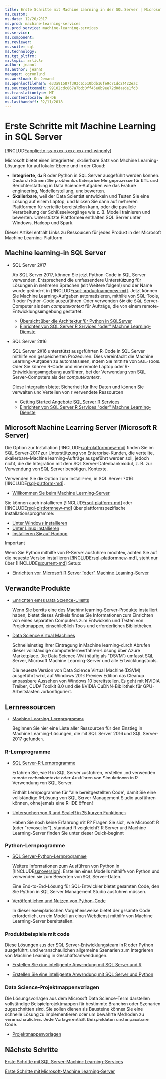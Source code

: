 ```yaml
---
title: Erste Schritte mit Machine Learning in der SQL Server | Microsoft Docs
ms.custom: 
ms.date: 12/20/2017
ms.prod: machine-learning-services
ms.prod_service: machine-learning-services
ms.service: 
ms.component: 
ms.reviewer: 
ms.suite: sql
ms.technology: 
ms.tgt_pltfrm: 
ms.topic: article
author: jeannt
ms.author: jeannt
manager: cgronlund
ms.workload: On Demand
ms.openlocfilehash: e33a91587f393c6c510bdb16fe9c71dc2f422eac
ms.sourcegitcommit: 99102cdc867a7bdc0ff45e8b9ee72d0daade1fd3
ms.translationtype: MT
ms.contentlocale: de-DE
ms.lasthandoff: 02/11/2018
---
```

# <a name="getting-started-with-machine-learning-in-sql-server"></a>Erste Schritte mit Machine Learning in SQL Server
[!INCLUDE[appliesto-ss-xxxx-xxxx-xxx-md-winonly](../includes/appliesto-ss-xxxx-xxxx-xxx-md-winonly.md)]

Microsoft bietet einen integrierten, skalierbare Satz von Machine Learning-Lösungen für auf lokaler Ebene und in der Cloud:

+ **Integrierte**, da R oder Python in SQL Server ausgeführt werden können. Dadurch können Sie problemlos Enterprise Mergeprozesse für ETL und Berichterstattung in Data Science-Aufgaben wie das Feature engineering, Modellerstellung, und bewerten.
+ **Skalierbare**, weil der Data Scientist entwickeln und Testen Sie eine Lösung auf einem Laptop, und klicken Sie dann auf mehreren Plattformen für verteilte bereitstellen kann, oder die parallele Verarbeitung der Schlüsselvorgänge wie z. B. Modell trainieren und bewerten. Unterstützte Plattformen enthalten SQL Server unter Windows, Hadoop und Spark.

Dieser Artikel enthält Links zu Ressourcen für jedes Produkt in der Microsoft Machine Learning-Plattform.

## <a name="machine-learning-in-sql-server"></a>Machine learning-in SQL Server

+ SQL Server 2017

  Ab SQL Server 2017, können Sie jetzt Python-Code in SQL Server verwenden. Entsprechend die umfassendere Unterstützung für Lösungen in mehreren Sprachen (mit Weitere folgen!) und der Name wurde geändert in [!INCLUDE[rsql-productnamenew-md](../includes/rsql-productnamenew-md.md)]. Jetzt können Sie Machine Learning-Aufgaben automatisieren, mithilfe von SQL-Tools, R oder Python-Code auszuführen. Oder verwenden Sie die SQL Server-Computer als dem _computekontext_ für Aufträge, die von einem remote-Entwicklungsumgebung gestartet.

    + [Übersicht über die Architektur für Python in SQLServer](/python/architecture-overview-sql-server-python.md)
    + [Einrichten von SQL Server R Services "oder" Machine Learning-Dienste](../advanced-analytics/r/set-up-sql-server-r-services-in-database.md)

+ SQL Server 2016

  SQL Server 2016 unterstützt ausgeführten R-Code in SQL Server mithilfe von gespeicherten Prozeduren. Dies vereinfacht die Machine Learning-Aufgaben zu automatisieren, indem Sie mithilfe von SQL-Tools. Oder Sie können R-Code und eine remote Laptop oder R-Entwicklungsumgebung ausführen, bei der Verwendung von SQL Server-Computers als der _computekontext_.

  Diese Integration bietet Sicherheit für Ihre Daten und können Sie verwalten und Verteilen von r verwendete Ressourcen

    + [Getting Started Angebote SQL Server R Services](r/getting-started-with-sql-server-r-services.md)
    + [Einrichten von SQL Server R Services "oder" Machine Learning-Dienste](../advanced-analytics/r/set-up-sql-server-r-services-in-database.md)

## <a name="microsoft-machine-learning-server-microsoft-r-server"></a>Microsoft Machine Learning Server (Microsoft R Server)

Die Option zur Installation [!INCLUDE[rsql-platformnew-md](../includes/rsql-platformnew-md.md)] finden Sie im SQL Server-2017 zur Unterstützung von Enterprise-Kunden, die verteilte, skalierbare-Machine learning-Aufträge ausgeführt werden soll, jedoch nicht, die die Integration mit dem SQL Server-Datenbankmodul, z. B. zur Verwendung von SQL Server benötigen. Kontexte.

Verwenden Sie die Option zum Installieren, in SQL Server 2016 [!INCLUDE[rsql-platform-md](../includes/rsql-platformnew-md.md)].
  
  + [Willkommen Sie beim Machine Learning-Server](https://docs.microsoft.com/machine-learning-server/what-is-machine-learning-server)
  
Sie können auch installieren [!INCLUDE[rsql-platform-md](../includes/rsql-platform-md.md)] oder [!INCLUDE[rsql-platformnew-md](../includes/rsql-platformnew-md.md)] über plattformspezifische Installationsprogramme:

  + [Unter Windows installieren](https://docs.microsoft.com/machine-learning-server/install/machine-learning-server-windows-install)
  + [Unter Linux installieren](https://docs.microsoft.com/machine-learning-server/install/machine-learning-server-linux-install)
  + [Installieren Sie auf Hadoop](https://docs.microsoft.com/machine-learning-server/install/machine-learning-server-hadoop-install)

> [!IMPORTANT]
> Wenn Sie Python mithilfe von R-Server ausführen möchten, achten Sie auf die neueste Version installieren [!INCLUDE[rsql-platformnew-md](../includes/rsql-platformnew-md.md)], steht nur über [!INCLUDE[sscurrent-md](../includes/sscurrent-md.md)] Setup:
> 
>    + [Einrichten von Microsoft R Server "oder" Machine Learning-Server](../advanced-analytics/r/create-a-standalone-r-server.md)

## <a name="related-products"></a>Verwandte Produkte

+ [Einrichten eines Data Science-Clients](../advanced-analytics/r/set-up-a-data-science-client.md)

  Wenn Sie bereits eine des Machine learning-Server-Produkte installiert haben, bietet dieses Artikels finden Sie Informationen zum Einrichten von eines separaten Computers zum Entwickeln und Testen von Projektmappen, einschließlich Tools und erforderlichen Bibliotheken.

+ [Data Science Virtual Machines](../advanced-analytics/r/provision-the-r-server-only-sql-server-2016-enterprise-vm-on-azure.md)

  Schnelleinstieg Ihrer Eintragung in Machine learning-durch Abrufen dieser vollständige computerlernverfahren-Lösung über Azure Marketplace. Die Data Science-VM (häufig als "DSVM") umfasst SQL Server, Microsoft Machine Learning-Server und alle Entwicklungstools.
  
  Die neueste Version von Data Science Virtual Machine (DSVM) ausgeführt wird, auf Windows 2016 Preview Edition das Cleanup anpassbare Aussehen von Windows 10 bereitstellen. Es geht mit NVIDIA Treiber, CUDA Toolkit 8.0 und die NVIDIA CuDNN-Bibliothek für GPU-Arbeitslasten vorkonfiguriert.

## <a name="resources-for-learning"></a>Lernressourcen

+ [Machine Learning-Lernprogramme](../advanced-analytics/tutorials/machine-learning-services-tutorials.md)

  Beginnen Sie hier eine Liste aller Ressourcen für den Einstieg in Machine Learning-Lösungen, die mit SQL Server 2016 und SQL Server-2017 gefunden.

### <a name="r-tutorials"></a>R-Lernprogramme

+ [SQL Server-R-Lernprogramme](../advanced-analytics/tutorials/sql-server-r-tutorials.md)

   Erfahren Sie, wie R in SQL Server ausführen, erstellen und verwenden remote rechenkontexte oder Ausführen von Simulationen in R Verwendung von SQL Server.
   
   Enthält Lernprogramme für "alle bereitgestellten Code", damit Sie eine vollständige R-Lösung von SQL Server Management Studio ausführen können, ohne jemals eine R-IDE öffnen!

+ [Untersuchen von R und ScaleR in 25 kurzen Funktionen](https://docs.microsoft.com/r-server/r/tutorial-r-to-revoscaler)

   Haben Sie noch keine Erfahrung mit R? Fragen Sie sich, wie Microsoft R (oder "revoscaler"), standard R vergleicht? R Server und Machine Learning-Server finden Sie unter dieser Quick-beginnt.

### <a name="python-tutorials"></a>Python-Lernprogramme

+ [SQL Server-Python-Lernprogramme](../advanced-analytics/tutorials/sql-server-r-tutorials.md)

  Weitere Informationen zum Ausführen von Python in [!INCLUDE[ssnoversion](../includes/ssnoversion.md)]. Erstellen eines Modells mithilfe von Python und verwenden sie zum Bewerten von SQL Server-Daten.

   Eine End-to-End-Lösung für SQL-Entwickler bietet gesamten Code, den Sie Python in SQL Server Management Studio ausführen müssen.

+ [Veröffentlichen und Nutzen von Python-Code](../advanced-analytics/python/publish-consume-python-code.md)

  In dieser exemplarischen Vorgehensweise bietet der gesamte Code erforderlich, um ein Modell an einen Webdienst mithilfe von Machine Learning-Server bereitstellen.

### <a name="product-samples-with-code"></a>Produktbeispiele mit code

Diese Lösungen aus der SQL Server-Entwicklungsteam in R oder Python ausgeführt, und veranschaulichen allgemeine Szenarien zum Integrieren von Machine Learning in Geschäftsanwendungen.

+ [Erstellen Sie eine intelligente Anwendung mit SQL Server und R](https://microsoft.github.io/sql-ml-tutorials/R/rentalprediction)

+ [Erstellen Sie eine intelligente Anwendung mit SQL Server und Python](https://microsoft.github.io/sql-ml-tutorials/python/rentalprediction/)

### <a name="data-science-solution-templates"></a>Data Science-Projektmappenvorlagen

Die Lösungsvorlagen aus dem Microsoft Data Science-Team darstellen vollständige Beispielprojektmappen für bestimmte Branchen oder Szenarien zugeschnitten sind. Sie sollen dienen als Bausteine können Sie eine schnelle Lösung zu implementieren oder um bewährte Methoden zu veranschaulichen. Jede Vorlage enthält Beispieldaten und anpassbare Code.

+ [Projektmappenvorlagen](../advanced-analytics/tutorials/data-science-scenarios-and-solution-templates.md)

## <a name="next-steps"></a>Nächste Schritte

[Erste Schritte mit SQL Server-Machine Learning-Services](../advanced-analytics/r/getting-started-with-sql-server-r-services.md)

[Erste Schritte mit Microsoft-Machine Learning-Server](../advanced-analytics/r/getting-started-with-microsoft-r-server-standalone.md)
